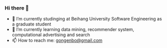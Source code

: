 ### Hi there 👋
- 🔭 I’m currently studinging at Beihang University Software Engineering as a graduate student
- 🌱 I’m currently learning data mining, recommender system, computational advertising and search
- 📫 How to reach me: gongenbo@gmail.com
<!--
**gongenbo/gongenbo** is a ✨ _special_ ✨ repository because its `README.md` (this file) appears on your GitHub profile.

Here are some ideas to get you started:

- 🔭 I’m currently studinging at BeiHang University ...
- 🌱 I’m currently learning ...
- 👯 I’m looking to collaborate on ...
- 🤔 I’m looking for help with ...
- 💬 Ask me about ...
- 📫 How to reach me: ...
- 😄 Pronouns: ...
- ⚡ Fun fact: ...
-->
